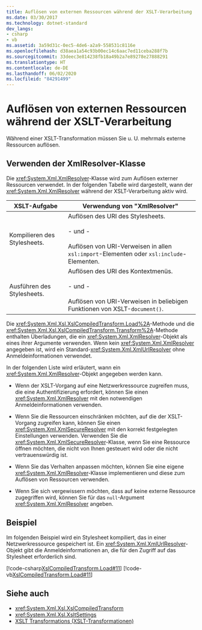 ```yaml
---
title: Auflösen von externen Ressourcen während der XSLT-Verarbeitung
ms.date: 03/30/2017
ms.technology: dotnet-standard
dev_langs:
- csharp
- vb
ms.assetid: 3a59d31c-0ec5-4de6-a2a9-558531c8116e
ms.openlocfilehash: d38aea1a54c93b00ec14c6aac7ed11ceba288f7b
ms.sourcegitcommit: 33deec3e814238fb18a49b2a7e89278e27888291
ms.translationtype: HT
ms.contentlocale: de-DE
ms.lasthandoff: 06/02/2020
ms.locfileid: "84291499"
---
```

# <a name="resolving-external-resources-during-xslt-processing"></a>Auflösen von externen Ressourcen während der XSLT-Verarbeitung
Während einer XSLT-Transformation müssen Sie u. U. mehrmals externe Ressourcen auflösen.  
  
## <a name="using-the-xmlresolver-class"></a>Verwenden der XmlResolver-Klasse  
 Die <xref:System.Xml.XmlResolver>-Klasse wird zum Auflösen externer Ressourcen verwendet. In der folgenden Tabelle wird dargestellt, wann der <xref:System.Xml.XmlResolver> während der XSLT-Verarbeitung aktiv wird.  
  
|XSLT-Aufgabe|Verwendung von "XmlResolver"|  
|---------------|--------------------------------------|  
|Kompilieren des Stylesheets.|Auflösen des URI des Stylesheets.<br /><br /> - und -<br /><br /> Auflösen von URI-Verweisen in allen `xsl:import`-Elementen oder `xsl:include`-Elementen.|  
|Ausführen des Stylesheets.|Auflösen des URI des Kontextmenüs.<br /><br /> - und -<br /><br /> Auflösen von URI-Verweisen in beliebigen Funktionen von XSLT-`document()`.|  
  
 Die <xref:System.Xml.Xsl.XslCompiledTransform.Load%2A>-Methode und die <xref:System.Xml.Xsl.XslCompiledTransform.Transform%2A>-Methode enthalten Überladungen, die ein <xref:System.Xml.XmlResolver>-Objekt als eines ihrer Argumente verwenden. Wenn kein <xref:System.Xml.XmlResolver> angegeben ist, wird ein Standard-<xref:System.Xml.XmlUrlResolver> ohne Anmeldeinformationen verwendet.  
  
 In der folgenden Liste wird erläutert, wann ein <xref:System.Xml.XmlResolver>-Objekt angegeben werden kann.  
  
- Wenn der XSLT-Vorgang auf eine Netzwerkressource zugreifen muss, die eine Authentifizierung erfordert, können Sie einen <xref:System.Xml.XmlResolver> mit den notwendigen Anmeldeinformationen verwenden.  
  
- Wenn Sie die Ressourcen einschränken möchten, auf die der XSLT-Vorgang zugreifen kann, können Sie einen <xref:System.Xml.XmlSecureResolver> mit den korrekt festgelegten Einstellungen verwenden. Verwenden Sie die <xref:System.Xml.XmlSecureResolver>-Klasse, wenn Sie eine Ressource öffnen möchten, die nicht von Ihnen gesteuert wird oder die nicht vertrauenswürdig ist.  
  
- Wenn Sie das Verhalten anpassen möchten, können Sie eine eigene <xref:System.Xml.XmlResolver>-Klasse implementieren und diese zum Auflösen von Ressourcen verwenden.  
  
- Wenn Sie sich vergewissern möchten, dass auf keine externe Ressource zugegriffen wird, können Sie für das `null`-Argument <xref:System.Xml.XmlResolver> angeben.  
  
## <a name="example"></a>Beispiel  
 Im folgenden Beispiel wird ein Stylesheet kompiliert, das in einer Netzwerkressource gespeichert ist. Ein <xref:System.Xml.XmlUrlResolver>-Objekt gibt die Anmeldeinformationen an, die für den Zugriff auf das Stylesheet erforderlich sind.  
  
 [!code-csharp[XslCompiledTransform.Load#11](../../../../samples/snippets/csharp/VS_Snippets_Data/XslCompiledTransform.Load/CS/Xslt_Load_v2.cs#11)]
 [!code-vb[XslCompiledTransform.Load#11](../../../../samples/snippets/visualbasic/VS_Snippets_Data/XslCompiledTransform.Load/VB/Xslt_Load_v2.vb#11)]  
  
## <a name="see-also"></a>Siehe auch

- <xref:System.Xml.Xsl.XslCompiledTransform>
- <xref:System.Xml.Xsl.XsltSettings>
- [XSLT Transformations (XSLT-Transformationen)](xslt-transformations.md)
